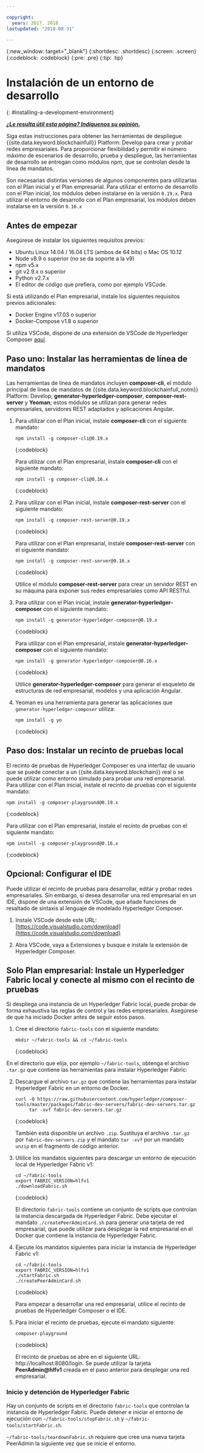 ```yaml
---

copyright:
  years: 2017, 2018
lastupdated: "2018-08-31"

---
```


{:new_window: target="_blank"}
{:shortdesc: .shortdesc}
{:screen: .screen}
{:codeblock: .codeblock}
{:pre: .pre}
{:tip: .tip}

# Instalación de un entorno de desarrollo
{: #installing-a-development-environment}


***[¿Le resulta útil esta página? Indíquenos su opinión.](https://www.surveygizmo.com/s3/4501493/IBM-Blockchain-Documentation)***


Siga estas instrucciones para obtener las herramientas de despliegue {{site.data.keyword.blockchainfull}} Platform: Develop para crear y probar redes empresariales. Para proporcionar flexibilidad y permitir el número máximo de escenarios de desarrollo, prueba y despliegue, las herramientas de desarrollo se entregan como módulos npm, que se controlan desde la línea de mandatos.

Son necesarias distintas versiones de algunos componentes para utilizarlas con el Plan inicial y el Plan empresarial. Para utilizar el entorno de desarrollo con el Plan inicial, los módulos deben instalarse en la versión `0.19.x`. Para utilizar el entorno de desarrollo con el Plan empresarial, los módulos deben instalarse en la versión `0.16.x`

## Antes de empezar

Asegúrese de instalar los siguientes requisitos previos:

- Ubuntu Linux 14.04 / 16.04 LTS (ambos de 64 bits) o Mac OS 10.12
- Node v8.9 o superior (no se da soporte a la v9)
- npm v5.x
- git v2.9.x o superior
- Python v2.7.x
- El editor de código que prefiera, como por ejemplo VSCode.

Si está utilizando el Plan empresarial, instale los siguientes requisitos previos adicionales:

- Docker Engine v17.03 o superior
- Docker-Compose v1.8 o superior

Si utiliza VSCode, dispone de una extensión de VSCode de Hyperledger Composer [aquí](https://marketplace.visualstudio.com/items?itemName=HyperledgerComposer.composer-support-client).

## Paso uno: Instalar las herramientas de línea de mandatos

Las herramientas de línea de mandatos incluyen **composer-cli**, el módulo principal de línea de mandatos de {{site.data.keyword.blockchainfull_notm}} Platform: Develop; **generator-hyperledger-composer**, **composer-rest-server** y **Yeoman**; estos módulos se utilizan para generar redes empresariales, servidores REST adaptados y aplicaciones Angular.

1. Para utilizar con el Plan inicial, instale **composer-cli** con el siguiente mandato:

    ```
    npm install -g composer-cli@0.19.x
    ```
    {:codeblock}

    Para utilizar con el Plan empresarial, instale **composer-cli** con el siguiente mandato:

    ```
    npm install -g composer-cli@0.16.x
    ```
    {:codeblock}

2. Para utilizar con el Plan inicial, instale **composer-rest-server** con el siguiente mandato:

    ```
    npm install -g composer-rest-server@0.19.x
    ```
    {:codeblock}

    Para utilizar con el Plan empresarial, instale **composer-rest-server** con el siguiente mandato:

    ```
    npm install -g composer-rest-server@0.16.x
    ```
    {:codeblock}

    Utilice el módulo **composer-rest-server** para crear un servidor REST en su máquina para exponer sus redes empresariales como API RESTful.

3. Para utilizar con el Plan inicial, instale **generator-hyperledger-composer** con el siguiente mandato:

    ```
    npm install -g generator-hyperledger-composer@0.19.x
    ```
    {:codeblock}

    Para utilizar con el Plan empresarial, instale **generator-hyperledger-composer** con el siguiente mandato:

    ```
    npm install -g generator-hyperledger-composer@0.16.x
    ```
    {:codeblock}

    Utilice **generator-hyperledger-composer** para generar el esqueleto de estructuras de red empresarial, modelos y una aplicación Angular.

4. Yeoman es una herramienta para generar las aplicaciones que `generator-hyperledger-composer` utiliza:

    ```
    npm install -g yo
    ```
    {:codeblock}

## Paso dos: Instalar un recinto de pruebas local

El recinto de pruebas de Hyperledger Composer es una interfaz de usuario que se puede conectar a un {{site.data.keyword.blockchain}} real o se puede utilizar como entorno simulado para probar una red empresarial. Para utilizar con el Plan inicial, instale el recinto de pruebas con el siguiente mandato:

```
npm install -g composer-playground@0.19.x
```
{:codeblock}


Para utilizar con el Plan empresarial, instale el recinto de pruebas con el siguiente mandato:


```
npm install -g composer-playground@0.16.x
```
{:codeblock}

## Opcional: Configurar el IDE

Puede utilizar el recinto de pruebas para desarrollar, editar y probar redes empresariales. Sin embargo, si desea desarrollar una red empresarial en un IDE, dispone de una extensión de VSCode, que añade funciones de resaltado de sintaxis al lenguaje de modelado Hyperledger Composer.

1. Instale VSCode desde este URL: [https://code.visualstudio.com/download](https://code.visualstudio.com/download)

2. Abra VSCode, vaya a Extensiones y busque e instale la extensión de Hyperledger Composer.


## Solo Plan empresarial: Instale un Hyperledger Fabric local y conecte al mismo con el recinto de pruebas

Si despliega una instancia de un Hyperledger Fabric local, puede probar de forma exhaustiva las reglas de control y las redes empresariales. Asegúrese de que ha iniciado Docker antes de seguir estos pasos.

1. Cree el directorio `fabric-tools` con el siguiente mandato:

   ```
   mkdir ~/fabric-tools && cd ~/fabric-tools
   ```
   {:codeblock}

En el directorio que elija, por ejemplo `~/fabric-tools`, obtenga el archivo `.tar.gz` que contiene las herramientas para instalar Hyperledger Fabric:

2. Descargue el archivo `tar.gz` que contiene las herramientas para instalar Hyperledger Fabric en un entorno de Docker.

   ```
   curl -O https://raw.githubusercontent.com/hyperledger/composer-tools/master/packages/fabric-dev-servers/fabric-dev-servers.tar.gz
        tar -xvf fabric-dev-servers.tar.gz
   ```
   {:codeblock}

    También está disponible un archivo `.zip`. Sustituya el archivo `.tar.gz` por `fabric-dev-servers.zip` y el mandato `tar -xvf` por un mandato `unzip` en el fragmento de código anterior.

3. Utilice los mandatos siguientes para descargar un entorno de ejecución local de Hyperledger Fabric v1:

   ```
   cd ~/fabric-tools
   export FABRIC_VERSION=hlfv1
   ./downloadFabric.sh
   ```
   {:codeblock}

   El directorio `fabric-tools` contiene un conjunto de scripts que controlan la instancia descargada de Hyperledger Fabric. Debe ejecutar el mandato `./createPeerAdminCard.sh` para generar una tarjeta de red empresarial, que puede utilizar para desplegar la red empresarial en el Docker que contiene la instancia de Hyperledger Fabric.

4. Ejecute los mandatos siguientes para iniciar la instancia de Hyperledger Fabric v1:

   ```
   cd ~/fabric-tools
   export FABRIC_VERSION=hlfv1
   ./startFabric.sh
   ./createPeerAdminCard.sh
   ```
   {:codeblock}

   Para empezar a desarrollar una red empresarial, utilice el recinto de pruebas de Hyperledger Composer o el IDE.

5. Para iniciar el recinto de pruebas, ejecute el mandato siguiente:

    ```
    composer-playground
    ```
    {:codeblock}

    El recinto de pruebas se abre en el siguiente URL: http://localhost:8080/login. Se puede utilizar la tarjeta **PeerAdmin@hlfv1** creada en el paso anterior para desplegar una red empresarial.


### Inicio y detención de Hyperledger Fabric

Hay un conjunto de scripts en el directorio `fabric-tools` que controlan la instancia de Hyperledger Fabric. Puede detener e iniciar el entorno de ejecución con `~/fabric-tools/stopFabric.sh` y `~/fabric-tools/startFabric.sh`.

`~/fabric-tools/teardownFabric.sh` requiere que cree una nueva tarjeta PeerAdmin la siguiente vez que se inicie el entorno.
